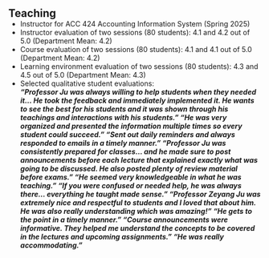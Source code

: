 <h2 id="teaching" style="margin: 2px 0px 0px;"> <br> 
<br> Teaching</h2>

<ul style="margin:0 0 5px;">
  <li><autocolor>Instructor for ACC 424 Accounting Information System (Spring 2025) </autocolor></li>
  <li><autocolor>Instructor evaluation of two sessions (80 students): 4.1 and 4.2 out of 5.0 (Department Mean: 4.2)</autocolor></li>
  <li><autocolor>Course evaluation of two sessions (80 students): 4.1 and 4.1 out of 5.0 (Department Mean: 4.2)</autocolor></li>
  <li><autocolor>Learning environment evaluation of two sessions (80 students): 4.3 and 4.5 out of 5.0 (Department Mean: 4.3)</autocolor></li>
  <li><autocolor>Selected qualitative student evaluations: <br><strong><em> “Professor Ju was always willing to help students when they needed it… He took the feedback and immediately implemented it. He wants to see the best for his students and it was shown through his teachings and interactions with his students.”
“He was very organized and presented the information multiple times so every student could succeed.”
“Sent out daily reminders and always responded to emails in a timely manner.”
“Professor Ju was consistently prepared for classes… and he made sure to post announcements before each lecture that explained exactly what was going to be discussed. He also posted plenty of review material before exams.”
“He seemed very knowledgeable in what he was teaching.”
“If you were confused or needed help, he was always there… everything he taught made sense.”
“Professor Zeyang Ju was extremely nice and respectful to students and I loved that about him. He was also really understanding which was amazing!”
“He gets to the point in a timely manner.”
“Course announcements were informative. They helped me understand the concepts to be covered in the lectures and upcoming assignments.”
“He was really accommodating.”</em></strong>
</autocolor></li>
</ul>

